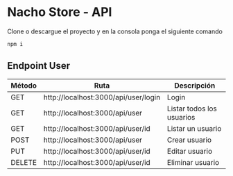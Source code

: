 # Nacho Store - API
Clone o descargue el proyecto y en la consola ponga el siguiente comando
```bash
npm i
```

## Endpoint User
| Método | Ruta | Descripción |
|-|-|-|
| GET | http://localhost:3000/api/user/login | Login |
| GET | http://localhost:3000/api/user | Listar todos los usuarios|
| GET | http://localhost:3000/api/user/id | Listar un usuario | 
| POST | http://localhost:3000/api/user | Crear usuario |
| PUT | http://localhost:3000/api/user/id | Editar usuario |
| DELETE | http://localhost:3000/api/user/id | Eliminar usuario |
